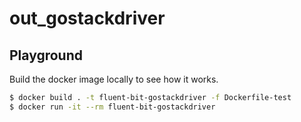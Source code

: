 # out_gostackdriver

## Playground

Build the docker image locally to see how it works.

```bash
$ docker build . -t fluent-bit-gostackdriver -f Dockerfile-test
$ docker run -it --rm fluent-bit-gostackdriver
```

